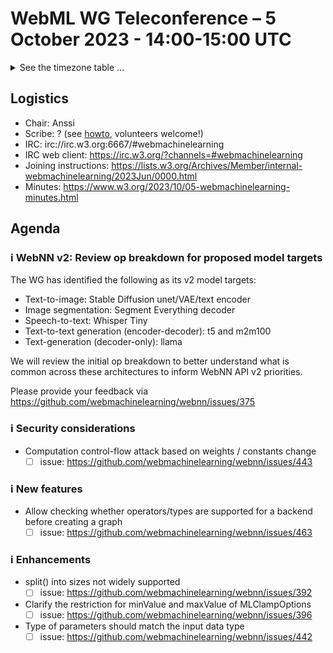 # WebML WG Teleconference – 5 October 2023 - 14:00-15:00 UTC

<details><summary>See the timezone table ...</summary>
<table>
<tr><td> San Francisco (U.S.A. - California) <td> Thu, 5 October 2022 <td> 07:00 <td> UTC-7 hours
<tr><td> Boston (U.S.A. - Massachusetts) <td> Thu, 5 October 2022 <td> 10:00 <td> UTC-4 hours
<tr><td> London (United Kingdom - England) <td> Thu, 5 October 2022 <td> 15:00 <td> UTC+1 hours
<tr><td> Berlin (Germany) <td> Thu, 5 October 2022 <td> 16:00 <td> UTC+2 hours
<tr><td> Helsinki (Finland) <td> Thu, 5 October 2022 <td> 17:00 <td> UTC+3 hours
<tr><td> Shanghai (China) <td> Thu, 5 October 2022 <td> 22:00 <td> UTC+8 hours
<tr><td> Tokyo (Japan) <td> Thu, 5 October 2022 <td> 23:00 <td> UTC+9 hours
<tr><td> Corresponding UTC (GMT) <td> Thu, 5 October 2022 <td colspan=2> 14:00 UTC
</table>

Other locations: https://www.timeanddate.com/worldclock/fixedtime.html?iso=20231005T14
</details>

## Logistics

* Chair: Anssi
* Scribe: ? (see [howto](https://github.com/webmachinelearning/meetings/blob/main/scribe-howto.md), volunteers welcome!)
* IRC: irc://irc.w3.org:6667/#webmachinelearning
* IRC web client: https://irc.w3.org/?channels=#webmachinelearning
* Joining instructions: https://lists.w3.org/Archives/Member/internal-webmachinelearning/2023Jun/0000.html
* Minutes: https://www.w3.org/2023/10/05-webmachinelearning-minutes.html

## Agenda

### ℹ️ WebNN v2: Review op breakdown for proposed model targets

The WG has identified the following as its v2 model targets:

- Text-to-image: Stable Diffusion unet/VAE/text encoder
- Image segmentation: Segment Everything decoder
- Speech-to-text: Whisper Tiny
- Text-to-text generation (encoder-decoder): t5 and m2m100
- Text-generation (decoder-only): llama

We will review the initial op breakdown to better understand what is common across these architectures to inform WebNN API v2 priorities.

Please provide your feedback via https://github.com/webmachinelearning/webnn/issues/375

### ℹ️ Security considerations

- Computation control-flow attack based on weights / constants change
  - [ ] issue: https://github.com/webmachinelearning/webnn/issues/443

### ℹ️ New features

- Allow checking whether operators/types are supported for a backend before creating a graph
  - [ ] issue: https://github.com/webmachinelearning/webnn/issues/463

### ℹ️ Enhancements
 
- split() into sizes not widely supported
  - [ ] issue: https://github.com/webmachinelearning/webnn/issues/392
- Clarify the restriction for minValue and maxValue of MLClampOptions
  - [ ] issue: https://github.com/webmachinelearning/webnn/issues/396
- Type of parameters should match the input data type
  - [ ] issue: https://github.com/webmachinelearning/webnn/issues/442
